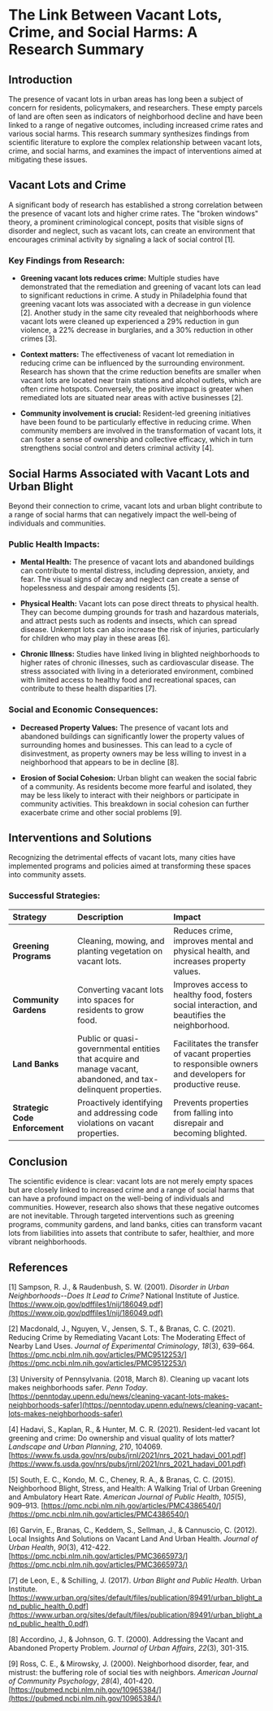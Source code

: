 # The Link Between Vacant Lots, Crime, and Social Harms: A Research Summary

## Introduction

The presence of vacant lots in urban areas has long been a subject of concern for residents, policymakers, and researchers. These empty parcels of land are often seen as indicators of neighborhood decline and have been linked to a range of negative outcomes, including increased crime rates and various social harms. This research summary synthesizes findings from scientific literature to explore the complex relationship between vacant lots, crime, and social harms, and examines the impact of interventions aimed at mitigating these issues.

## Vacant Lots and Crime

A significant body of research has established a strong correlation between the presence of vacant lots and higher crime rates. The "broken windows" theory, a prominent criminological concept, posits that visible signs of disorder and neglect, such as vacant lots, can create an environment that encourages criminal activity by signaling a lack of social control [1].

### Key Findings from Research:

*   **Greening vacant lots reduces crime:** Multiple studies have demonstrated that the remediation and greening of vacant lots can lead to significant reductions in crime. A study in Philadelphia found that greening vacant lots was associated with a decrease in gun violence [2]. Another study in the same city revealed that neighborhoods where vacant lots were cleaned up experienced a 29% reduction in gun violence, a 22% decrease in burglaries, and a 30% reduction in other crimes [3].

*   **Context matters:** The effectiveness of vacant lot remediation in reducing crime can be influenced by the surrounding environment. Research has shown that the crime reduction benefits are smaller when vacant lots are located near train stations and alcohol outlets, which are often crime hotspots. Conversely, the positive impact is greater when remediated lots are situated near areas with active businesses [2].

*   **Community involvement is crucial:** Resident-led greening initiatives have been found to be particularly effective in reducing crime. When community members are involved in the transformation of vacant lots, it can foster a sense of ownership and collective efficacy, which in turn strengthens social control and deters criminal activity [4].

## Social Harms Associated with Vacant Lots and Urban Blight

Beyond their connection to crime, vacant lots and urban blight contribute to a range of social harms that can negatively impact the well-being of individuals and communities.

### Public Health Impacts:

*   **Mental Health:** The presence of vacant lots and abandoned buildings can contribute to mental distress, including depression, anxiety, and fear. The visual signs of decay and neglect can create a sense of hopelessness and despair among residents [5].

*   **Physical Health:** Vacant lots can pose direct threats to physical health. They can become dumping grounds for trash and hazardous materials, and attract pests such as rodents and insects, which can spread disease. Unkempt lots can also increase the risk of injuries, particularly for children who may play in these areas [6].

*   **Chronic Illness:** Studies have linked living in blighted neighborhoods to higher rates of chronic illnesses, such as cardiovascular disease. The stress associated with living in a deteriorated environment, combined with limited access to healthy food and recreational spaces, can contribute to these health disparities [7].

### Social and Economic Consequences:

*   **Decreased Property Values:** The presence of vacant lots and abandoned buildings can significantly lower the property values of surrounding homes and businesses. This can lead to a cycle of disinvestment, as property owners may be less willing to invest in a neighborhood that appears to be in decline [8].

*   **Erosion of Social Cohesion:** Urban blight can weaken the social fabric of a community. As residents become more fearful and isolated, they may be less likely to interact with their neighbors or participate in community activities. This breakdown in social cohesion can further exacerbate crime and other social problems [9].

## Interventions and Solutions

Recognizing the detrimental effects of vacant lots, many cities have implemented programs and policies aimed at transforming these spaces into community assets.

### Successful Strategies:

| Strategy | Description | Impact |
| :--- | :--- | :--- |
| **Greening Programs** | Cleaning, mowing, and planting vegetation on vacant lots. | Reduces crime, improves mental and physical health, and increases property values. |
| **Community Gardens** | Converting vacant lots into spaces for residents to grow food. | Improves access to healthy food, fosters social interaction, and beautifies the neighborhood. |
| **Land Banks** | Public or quasi-governmental entities that acquire and manage vacant, abandoned, and tax-delinquent properties. | Facilitates the transfer of vacant properties to responsible owners and developers for productive reuse. |
| **Strategic Code Enforcement** | Proactively identifying and addressing code violations on vacant properties. | Prevents properties from falling into disrepair and becoming blighted. |

## Conclusion

The scientific evidence is clear: vacant lots are not merely empty spaces but are closely linked to increased crime and a range of social harms that can have a profound impact on the well-being of individuals and communities. However, research also shows that these negative outcomes are not inevitable. Through targeted interventions such as greening programs, community gardens, and land banks, cities can transform vacant lots from liabilities into assets that contribute to safer, healthier, and more vibrant neighborhoods.

## References

[1] Sampson, R. J., & Raudenbush, S. W. (2001). *Disorder in Urban Neighborhoods--Does It Lead to Crime?* National Institute of Justice. [https://www.ojp.gov/pdffiles1/nij/186049.pdf](https://www.ojp.gov/pdffiles1/nij/186049.pdf)

[2] Macdonald, J., Nguyen, V., Jensen, S. T., & Branas, C. C. (2021). Reducing Crime by Remediating Vacant Lots: The Moderating Effect of Nearby Land Uses. *Journal of Experimental Criminology*, *18*(3), 639–664. [https://pmc.ncbi.nlm.nih.gov/articles/PMC9512253/](https://pmc.ncbi.nlm.nih.gov/articles/PMC9512253/)

[3] University of Pennsylvania. (2018, March 8). Cleaning up vacant lots makes neighborhoods safer. *Penn Today*. [https://penntoday.upenn.edu/news/cleaning-vacant-lots-makes-neighborhoods-safer](https://penntoday.upenn.edu/news/cleaning-vacant-lots-makes-neighborhoods-safer)

[4] Hadavi, S., Kaplan, R., & Hunter, M. C. R. (2021). Resident-led vacant lot greening and crime: Do ownership and visual quality of lots matter? *Landscape and Urban Planning*, *210*, 104069. [https://www.fs.usda.gov/nrs/pubs/jrnl/2021/nrs_2021_hadavi_001.pdf](https://www.fs.usda.gov/nrs/pubs/jrnl/2021/nrs_2021_hadavi_001.pdf)

[5] South, E. C., Kondo, M. C., Cheney, R. A., & Branas, C. C. (2015). Neighborhood Blight, Stress, and Health: A Walking Trial of Urban Greening and Ambulatory Heart Rate. *American Journal of Public Health*, *105*(5), 909–913. [https://pmc.ncbi.nlm.nih.gov/articles/PMC4386540/](https://pmc.ncbi.nlm.nih.gov/articles/PMC4386540/)

[6] Garvin, E., Branas, C., Keddem, S., Sellman, J., & Cannuscio, C. (2012). Local Insights And Solutions on Vacant Land And Urban Health. *Journal of Urban Health*, *90*(3), 412-422. [https://pmc.ncbi.nlm.nih.gov/articles/PMC3665973/](https://pmc.ncbi.nlm.nih.gov/articles/PMC3665973/)

[7] de Leon, E., & Schilling, J. (2017). *Urban Blight and Public Health*. Urban Institute. [https://www.urban.org/sites/default/files/publication/89491/urban_blight_and_public_health_0.pdf](https://www.urban.org/sites/default/files/publication/89491/urban_blight_and_public_health_0.pdf)

[8] Accordino, J., & Johnson, G. T. (2000). Addressing the Vacant and Abandoned Property Problem. *Journal of Urban Affairs*, *22*(3), 301-315.

[9] Ross, C. E., & Mirowsky, J. (2000). Neighborhood disorder, fear, and mistrust: the buffering role of social ties with neighbors. *American Journal of Community Psychology*, *28*(4), 401-420. [https://pubmed.ncbi.nlm.nih.gov/10965384/](https://pubmed.ncbi.nlm.nih.gov/10965384/)

